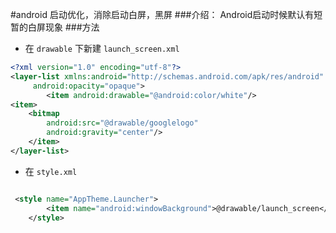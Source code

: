 #android 启动优化，消除启动白屏，黑屏
###介绍：
    Android启动时候默认有短暂的白屏现象
###方法
* 在 `drawable` 下新建 `launch_screen.xml` 

```xml
<?xml version="1.0" encoding="utf-8"?>
<layer-list xmlns:android="http://schemas.android.com/apk/res/android"
     android:opacity="opaque">
        <item android:drawable="@android:color/white"/> 
<item>
    <bitmap
        android:src="@drawable/googlelogo"
        android:gravity="center"/>
    </item>
</layer-list>

```

* 在 `style.xml` 

```xml

 <style name="AppTheme.Launcher">
        <item name="android:windowBackground">@drawable/launch_screen</item>
    </style>

```
